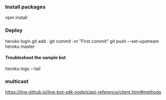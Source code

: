 
### Install packages
npm install 


### Deploy
heruko login
git add .
git commit -m "First commit"
git push --set-upstream heroku master

#### Troubleshoot the sample bot

heroku logs --tail



### multicast
 https://line.github.io/line-bot-sdk-nodejs/api-reference/client.html#methods

